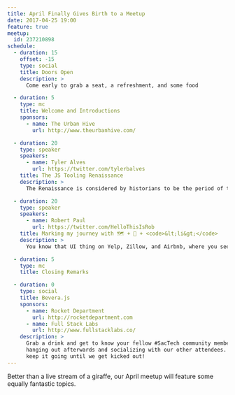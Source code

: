 ```yaml
---
title: April Finally Gives Birth to a Meetup
date: 2017-04-25 19:00
feature: true
meetup:
  id: 237210898
schedule:
  - duration: 15
    offset: -15
    type: social
    title: Doors Open
    description: >
      Come early to grab a seat, a refreshment, and some food

  - duration: 5
    type: mc
    title: Welcome and Introductions
    sponsors:
      - name: The Urban Hive
        url: http://www.theurbanhive.com/

  - duration: 20
    type: speaker
    speakers:
      - name: Tyler Alves
        url: https://twitter.com/tylerbalves
    title: The JS Tooling Renaissance
    description: >
      The Renaissance is considered by historians to be the period of time that served as a bridge between the middle ages and modern times. Well my fellow JS devs, after years of incremental gains we have reached the Renaissance of JS tooling. Even being spoiled by the cushy tooling setups available for the last few years, you will be blown away by the giant leap forward in developer experience that is now production ready!

  - duration: 20
    type: speaker
    speakers:
      - name: Robert Paul
        url: https://twitter.com/HelloThisIsRob
    title: Marking my journey with 🗺 + 📍 + <code>&lt;li&gt;</code>
    description: >
      You know that UI thing on Yelp, Zillow, and Airbnb, where you see markers on a map that correspond to a list of items on the side? Well, I needed to learn how to do that. I'm going to share my journey of figuring it out using the Google Maps API, iterating over a Ruby hash, AJAX, and some JavaScript. It was one of my big "a ha!" moments of 2016 and learning web development.

  - duration: 5
    type: mc
    title: Closing Remarks

  - duration: 0
    type: social
    title: Bevera.js
    sponsors:
      - name: Rocket Department
        url: http://rocketdepartment.com
      - name: Full Stack Labs
        url: http://www.fullstacklabs.co/
    description: >
      Grab a drink and get to know your fellow #SacTech community members by
      hanging out afterwards and socializing with our other attendees. We'll
      keep it going until we get kicked out!
---
```


Better than a live stream of a giraffe, our April meetup will feature some equally fantastic topics.
